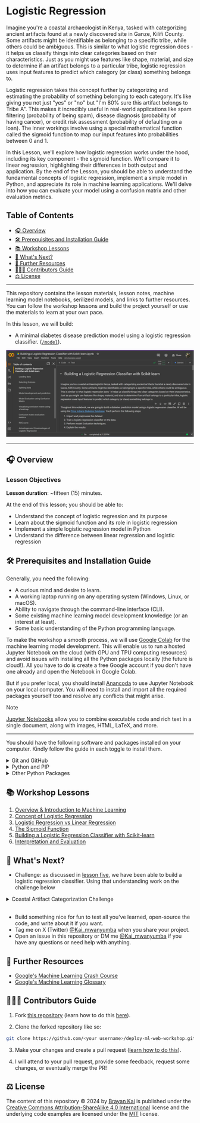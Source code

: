 # Logistic Regression

Imagine you're a coastal archaeologist in Kenya, tasked with categorizing ancient artifacts found at a newly discovered site in Ganze, Kilifi County. Some artifacts might be identifiable as belonging to a specific tribe, while others could be ambiguous. This is similar to what logistic regression does - it helps us classify things into clear categories based on their characteristics. Just as you might use features like shape, material, and size to determine if an artifact belongs to a particular tribe, logistic regression uses input features to predict which category (or class) something belongs to.

Logistic regression takes this concept further by categorizing and estimating the probability of something belonging to each category. It's like giving you not just "yes" or "no" but "I'm 80% sure this artifact belongs to Tribe A". This makes it incredibly useful in real-world applications like spam filtering (probability of being spam), disease diagnosis (probability of having cancer), or credit risk assessment (probability of defaulting on a loan). The inner workings involve using a special mathematical function called the sigmoid function to map our input features into probabilities between 0 and 1.

In this Lesson, we'll explore how logistic regression works under the hood, including its key component - the sigmoid function. We'll compare it to linear regression, highlighting their differences in both output and application. By the end of the Lesson, you should be able to understand the fundamental concepts of logistic regression, implement a simple model in Python, and appreciate its role in machine learning applications. We'll delve into how you can evaluate your model using a confusion matrix and other evaluation metrics.


## Table of Contents

- [🎧 Overview](#-overview)
- [🛠 Prerequisites and Installation Guide](#-prerequisites-and-installation-guide)
- [📚 Workshop Lessons](#-workshop-lessons)
- [🚀 What's Next?](#-whats-next)
- [📑 Further Resources](#-further-resources)
- [👩🏽‍💻 Contributors Guide](#-contributors-guide)
- [⚖️ License](#️-license)

---

This repository contains the lesson materials, lesson notes, machine learning model notebooks, serilized models, and links to further resources. You can follow the workshop lessons and build the project yourself or use the materials to learn at your own pace.

In this lesson, we will build:

- A minimal diabetes disease prediction model using a logistic regression classifier. ([`/model`](./model)).


![](./assets/model-notebook.png)


---

## 🎧 Overview

### Lesson Objectives 

**Lesson duration**: ~fifteen (15) minutes.

At the end of this lesson; you should be able to:

- Understand the concept of logistic regression and its purpose
- Learn about the sigmoid function and its role in logistic regression
- Implement a simple logistic regression model in Python
- Understand the difference between linear regression and logistic regression


## 🛠 Prerequisites and Installation Guide

Generally, you need the following:

- A curious mind and desire to learn.
- A working laptop running on any operating system (Windows, Linux, or macOS).
- Ability to navigate through the command-line interface (CLI).
- Some existing machine learning model development knowledge (or an interest at least).
- Some basic understanding of the Python programming language.

To make the workshop a smooth process, we will use [Google Colab](https://colab.google?utm_source=bk-logistic-regression-lesson) for the machine learning model development. This will enable us to run a hosted Jupyter Notebook on the cloud (with GPU and TPU computing resources) and avoid issues with installing all the Python packages locally (the future is cloud!). All you have to do is create a free Google account if you don't have one already and open the Notebook in Google Colab.

But if you prefer local, you should install [Anancoda](https://anaconda.com/download?utm_source=bk-logistic-regression-lesson) to use Jupyter Notebook on your local computer. You will need to install and import all the required packages yourself too and resolve any conflicts that might arise.

> [!NOTE]
>
> [Jupyter Notebooks](https://jupyter.org?utm_source=bk-logistic-regression-lesson) allow you to combine executable code and rich text in a single document, along with images, HTML, LaTeX, and more.

---

You should have the following software and packages installed on your computer. Kindly follow the guide in each toggle to install them.

<details>

<summary>Git and GitHub</summary>
<br />

We will install/use the following packages:

- [Git](https://git-scm.com/downloads?utm_source=bk-logistic-regression-lesson): a free and open-sourced distributed version control system.
- [GitHub](https://github.com?utm_source=bk-logistic-regression-lesson): a code hosting platform for version control and collaboration.

Download and install Git from [this website](https://git-scm.com/downloads?utm_source=bk-logistic-regression-lesson) for all operating systems or follow this [installation guide](https://git-scm.com/book/en/v2/Getting-Started-Installing-Git?utm_source=bk-logistic-regression-lesson).

Once installed successfully, confirm the version using the command:

```bash
git --version
```

<br />

Next, create a [free GitHub account](https://github.com/signup?utm_source=bk-logistic-regression-lesson) if you don't have one already.

> [!NOTE]
>
> Bonus: If you're a student, you should check out the [GitHub Student Developer Pack](https://education.github.com/pack?utm_source=ba-deploy-ml-web-workshop), which gives students free access to the best developer tools (paid tools/services/courses for free) in one place so they can learn by doing.

</details>

<details>

<summary>Python and PIP</summary>
<br />

We will install the following packages:

- [Python](https://python.org?utm_source=bk-logistic-regression-lesson): a general-purpose programming language that lets you work quickly and integrate systems more effectively.
- [PIP](https://pypi.org/project/pip?utm_source=bk-logistic-regression-lesson): a package manager for installing Python packages or modules.

Download and install Python 3 (`>3.10.12`) from [this website](https://python.org/downloads?utm_source=bk-logistic-regression-lesson) for all operating systems (this will come with PIP in-built).

> [!IMPORTANT]
>
> Please specifically download and install a version `3.10.12` or higher (I'm using `3.11.5`). Google Colab will install version `3.10.12` which we will use to develope a machine learning model and anything less on your local machine will result in errors when using the serilized model.

Once installed successfully, confirm the version using the command:

```bash
python3 --version
```

If Python is installed correctly, you should have PIP installed. If it isn't, follow the steps in [this guide](https://pip.pypa.io/en/stable/installation?utm_source=bk-logistic-regression-lesson) to install PIP.

</details>

<details>

<summary>Other Python Packages</summary>
<br />

We will install the following packages:

- [Python Dotenv](https://pypi.org/project/python-dotenv?utm_source=ba-deploy-ml-web-workshop): a package that reads key-value pairs from a `.env` file and can set them as environment variables.
- [Scikit-Learn](https://scikit-learn.org/stable?utm_source=ba-deploy-ml-web-workshop): a free software machine learning library for the Python programming language, including various classification, regression, and clustering algorithms.

> [!IMPORTANT]
>
> Eventually, we will install the above mentioned libraries in a [virtual environment](https://packaging.python.org/en/latest/guides/installing-using-pip-and-virtual-environments/#creating-a-virtual-environment?utm_source=bk-logistic-regression-lesson) to ensure we use independent groups of Python libraries for each project. This is a recommended practice when building Python aplications in both development and production.

In the project directory, create the environment with the command `python3 -m venv .venv` and activate the envirnment with the command `source .venv/bin/activate`.

Now, install all of the packages using the command below:

```bash
pip3 install python-dotenv scikit-learn
```

<br />

Once installed successfully, confirm the version using the command:

```bash
pip3 show python-dotenv

pip3 show scikit-learn
```

</details>


## 📚 Workshop Lessons

1. [Overview & Introduction to Machine Learning](./lessons/01.md)
2. [Concept of Logistic Regression](./lessons/02.md)
3. [Logistic Regression vs Linear Regression](./lessons/03.md)
4. [The Sigmoid Function](./lessons/04.md)
5. [Building a Logistic Regression Classifier with Scikit-learn](./lessons/05.ipynb)
6. [Interpretation and Evaluation](./lessons/05.ipynb)

## 🚀 What's Next?

- Challenge: as discussed in [lesson five](./lessons/05.ipynb), we have been able to build a logistic regression classifier. Using that understanding work on the challenge below 

<details>

<summary>Coastal Artifact Categorization Challenge</summary>
<br />

**Objective**: To practice applying logistic regression to a real-world scenario involving binary classification of coastal artifacts.

**Instructions:**

1. Using Python, create a dataset of coastal artifacts found in Ganze, Kilifi County, Kenya. Include the following features:
    - Material (rock, bone, wood, metal)
    - Age (prehistoric, historical, modern)
    - Size (small, medium, large)
    - Design (simple, intricate)
    - Weight (light, heavy)
2. Create a target variable that categorizes the artifacts as either "Cultural Significance" (highly valued by local communities) or "Not Significant" (of little cultural value).
3. Split your dataset into training and testing sets.
4. Implement logistic regression using scikit-learn to predict the Cultural Significance of artifacts based on the input features.
5. Train your model using gradient descent optimization.
6. Evaluate your model using metrics such as accuracy, precision, recall, and F1-score.
7. Visualize the decision boundary of your model using matplotlib.
8. Perform feature selection to identify the most important factors in determining cultural significance.
9. Compare the performance of your logistic regression model with other classification algorithms (e.g., SVM, Random Forest).
10. Discuss potential limitations of your model and ways to improve it.
11. Present your findings in a short report, including:
    - Summary of the dataset
    - Model architecture and hyperparameters
    - Performance metrics
    - Insights gained from feature selection
    - Comparison with alternative models
    - Recommendations for future improvements

</details>
<br />

- Build something nice for fun to test all you've learned, open-source the code, and write about it if you want.
- Tag me on X (Twitter) [@Kai_mwanyumba](https://twitter.com/Kai_mwanyumba) when you share your project.
- Open an issue in this repository or DM me [@Kai_mwanyumba](https://twitter.com/Kai_mwanyumba) if you have any questions or need help with anything.

## 📑 Further Resources

- [Google's Machine Learning Crash Course](https://developers.google.com/machine-learning/crash-course?utm_source=bk-logistic-regression-lesson)
- [Google's Machine Learning Glossary](https://developers.google.com/machine-learning/glossary?utm_source=bk-logistic-regression-lesson)


## 👩🏽‍💻 Contributors Guide

1. Fork [this repository](https://github.com/BolajiAyodeji/deploy-ml-web-workshop) (learn how to do this [here](https://help.github.com/articles/fork-a-repo)).

2. Clone the forked repository like so:

```bash
git clone https://github.com/<your username>/deploy-ml-web-workshop.git && cd deploy-ml-web-workshop
```

3. Make your changes and create a pull request ([learn how to do this](https://docs.github.com/en/github/collaborating-with-issues-and-pull-requests/creating-a-pull-request)).

4. I will attend to your pull request, provide some feedback, request some changes, or eventually merge the PR!

## ⚖️ License

The content of this repository &copy; 2024 by [Brayan Kai](https://github.com/mwanyumba7) is published under the [Creative Commons Attribution-ShareAlike 4.0 International](https://creativecommons.org/licenses/by-sa/4.0) license and the underlying code examples are licensed under the [MIT](LICENSE) license.

<p xmlns:cc="http://creativecommons.org/ns#" xmlns:dct="http://purl.org/dc/terms/"><a href="https://creativecommons.org/licenses/by-sa/4.0/?ref=chooser-v1" target="_blank" rel="license noopener noreferrer" style="display:inline-block;"><img style="height:22px!important;margin-left:3px;vertical-align:text-bottom;" src="https://mirrors.creativecommons.org/presskit/icons/cc.svg?ref=chooser-v1" alt=""><img style="height:22px!important;margin-left:3px;vertical-align:text-bottom;" src="https://mirrors.creativecommons.org/presskit/icons/by.svg?ref=chooser-v1" alt=""><img style="height:22px!important;margin-left:3px;vertical-align:text-bottom;" src="https://mirrors.creativecommons.org/presskit/icons/sa.svg?ref=chooser-v1" alt=""></a></p>
